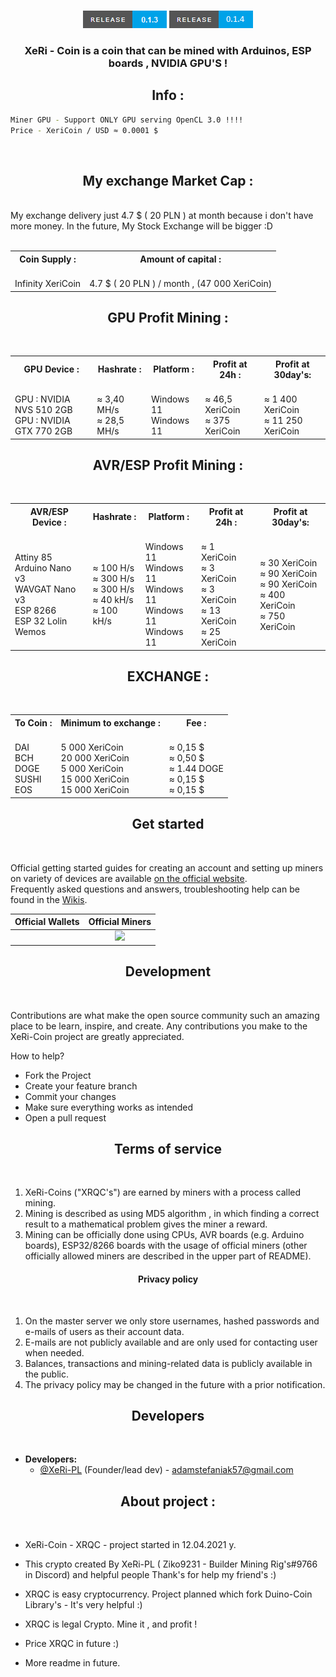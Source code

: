 
<p align = "center">
  <a href="">
    <img width="500em" src="" />
  </a>
  <br>
  <a href="https://github.com/XeRi-PL/XeRi-Coin/releases/tag/0.1.3">
    <img src="https://github.com/XeRi-PL/XeRi-Coin/blob/main/Resources/release_0.1.3.png" /></a>
  <a href="https://github.com/XeRi-PL/XeRi-Coin">
    <img src="https://github.com/XeRi-PL/XeRi-Coin/blob/main/Resources/release_0.1.4.png" /></a>
  </br>
</p>

<h3 align="center">XeRi - Coin is a coin that can be mined with Arduinos, ESP boards , NVIDIA GPU'S !</h3>
<h2 align="center">Info : </h2>




```BASH
Miner GPU - Support ONLY GPU serving OpenCL 3.0 !!!!
Price - XeriCoin / USD ≈ 0.0001 $
````
</br>
<h2 align="center">My exchange Market Cap :</h2><br>
My exchange delivery just 4.7 $ ( 20 PLN ) at month because i don't have more money. In the future, My Stock Exchange will be bigger :D
<br></br>
<table align="center">
  <tr>
    <th>Coin Supply : </th>
    <th>Amount of capital :</th>
  </tr>
  <tr>
    <td>
      <br>Infinity XeriCoin
    </td>
    <td>
      <br> 4.7 $ ( 20 PLN ) / month , (47 000 XeriCoin)
    </td>
  </tr>
</table>
<h2 align="center">GPU Profit Mining :</h2><br>
<table align="center">
  <tr>
    <th>GPU Device :</th>
    <th>Hashrate : </th>
    <th>Platform : </th>
    <th>Profit at 24h : </th>
    <th>Profit at 30day's: </th>
  </tr>
  <tr>
    <td>
      <br>GPU : NVIDIA NVS 510 2GB 
      <br>GPU : NVIDIA GTX 770 2GB
    </td>
    <td>
      <br>≈ 3,40 MH/s 
      <br>≈ 28,5 MH/s
    </td>
    <td>
      <br>Windows 11
      <br>Windows 11 
    </td>
    <td>
      <br>≈ 46,5 XeriCoin
      <br>≈ 375 XeriCoin
    </td>
    <td>
      <br>≈ 1 400 XeriCoin
      <br>≈ 11 250 XeriCoin
    </td>
  </tr>
</table>
<h2 align="center">AVR/ESP Profit Mining :</h2><br>
<table align="center">
  <tr>
    <th>AVR/ESP Device :</th>
    <th>Hashrate : </th>
    <th>Platform : </th>
    <th>Profit at 24h : </th>
    <th>Profit at 30day's: </th>
  </tr>
  <tr>
    <td>
      <br>Attiny 85
      <br>Arduino Nano v3
      <br>WAVGAT Nano v3
      <br>ESP 8266
      <br>ESP 32 Lolin Wemos
    </td>
    <td>
      <br>≈ 100 H/s
      <br>≈ 300 H/s
      <br>≈ 300 H/s
      <br>≈ 40 kH/s
      <br>≈ 100 kH/s
    </td>
    <td>
      <br>Windows 11
      <br>Windows 11
      <br>Windows 11
      <br>Windows 11
      <br>Windows 11
    </td>
    <td>
      <br>≈ 1 XeriCoin
      <br>≈ 3 XeriCoin
      <br>≈ 3 XeriCoin
      <br>≈ 13 XeriCoin
      <br>≈ 25 XeriCoin
    </td>
    <td>
      <br>≈ 30 XeriCoin
      <br>≈ 90 XeriCoin
      <br>≈ 90 XeriCoin
      <br>≈ 400 XeriCoin
      <br>≈ 750 XeriCoin
    </td>
    </td>
  </tr>
</table>
<h2 align="center">EXCHANGE :</h2><br>
<table align="center">
  <tr>
    <th>To Coin : </th>
    <th>Minimum to exchange : </th>
    <th>Fee : </th>
  </tr>
  <tr>
    <td>
      <br>DAI
      <br>BCH
      <br>DOGE
      <br>SUSHI
      <br>EOS
    </td>
    <td>
      <br>5 000 XeriCoin
      <br>20 000 XeriCoin
      <br>5 000 XeriCoin
      <br>15 000 XeriCoin
      <br>15 000 XeriCoin
    </td>
    <td>
      <br> ≈ 0,15 $
      <br> ≈ 0,50 $
      <br> ≈ 1.44 DOGE
      <br> ≈ 0,15 $
      <br> ≈ 0,15 $
    </td>
  </tr>
</table>

<h2 align="center">Get started</h2><br>

Official getting started guides for creating an account and setting up miners on variety of devices are available <a href="https://adamstefaniak57.wixsite.com/xeri-avr-mining?lang=en">on the official website</a>.<br>
Frequently asked questions and answers, troubleshooting help can be found in the [Wikis](https://github.com/XeRi-PL/XeRi-Coin/wiki).<br>

| Official Wallets | Official Miners |
:-----------------:|:----------------:
[<img src="">]()  |  [<img src="https://github.com/XeRi-PL/XeRi-Coin/blob/main/Resources/Zrzut%20ekranu%20(13).png">]()




<h2 align="center">Development</h2><br>

Contributions are what make the open source community such an amazing place to be learn, inspire, and create.
Any contributions you make to the XeRi-Coin project are greatly appreciated.

How to help?

*   Fork the Project
*   Create your feature branch
*   Commit your changes
*   Make sure everything works as intended
*   Open a pull request

<h2 align="center">Terms of service</h2><br>


1. XeRi-Coins ("XRQC's") are earned by miners with a process called mining.<br/>
2. Mining is described as using MD5 algorithm , in which finding a correct result to a mathematical problem gives the miner a reward.<br/>
3. Mining can be officially done using CPUs, AVR boards (e.g. Arduino boards), ESP32/8266 boards with the usage of official miners (other officially allowed miners are described in the upper part of README).<br/>

<h4 align="center">Privacy policy</h2><br>

1. On the master server we only store usernames, hashed passwords and e-mails of users as their account data.<br/>
2. E-mails are not publicly available and are only used for contacting user when needed.<br/>
3. Balances, transactions and mining-related data is publicly available in the public</a>.<br/>
4. The privacy policy may be changed in the future with a prior notification.

<h2 align="center">Developers</h2><br>

*   **Developers:**
    *   [@XeRi-PL](https://github.com/XeRi-PL) (Founder/lead dev) - adamstefaniak57@gmail.com
<h2 align="center">About project : </h2><br>

- XeRi-Coin - XRQC - project started in 12.04.2021 y.

- This crypto created By XeRi-PL (    Ziko9231 - Builder Mining Rig's#9766    in Discord) and helpful people Thank's for help my friend's :) 

- XRQC is easy cryptocurrency. Project planned which fork Duino-Coin Library's - It's very helpful :)

- XRQC is legal Crypto. Mine it , and profit !

- Price XRQC in future :)

- More readme in future.
